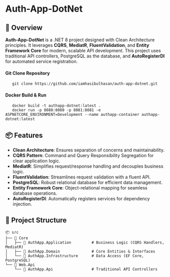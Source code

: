 # Auth-App-DotNet

## 🚀 **Overview**
**Auth-App-DotNet** is a .NET 8 project designed with Clean Architecture principles. It leverages **CQRS**, **MediatR**, **FluentValidation**, and **Entity Framework Core** for modern, scalable API development. This project uses traditional API controllers, PostgreSQL as the database, and **AutoRegisterDI** for automated service registration.

#### Git Clone Repository 
       git clone https://github.com/iamhasibulhasan/auth-app-dotnet.git     

#### Docker Build & Run
       docker build -t authapp-dotnet:latest . 
       docker run -p 8080:8080 -p 8081:8081 -e ASPNETCORE_ENVIRONMENT=Development --name authapp-container authapp-dotnet:latest

## 📦 **Features**
- **Clean Architecture**: Ensures separation of concerns and maintainability.
- **CQRS Pattern**: Command and Query Responsibility Segregation for clear application logic.
- **MediatR**: Simplifies request/response handling and decouples business logic.
- **FluentValidation**: Streamlines request validation with a fluent API.
- **PostgreSQL**: Robust relational database for efficient data management.
- **Entity Framework Core**: Object-relational mapping for seamless database operations.
- **AutoRegisterDI**: Automatically registers services for dependency injection.

## 📂 **Project Structure**

```plaintext
📦 src
├── 📁 Core
│   ├── 📁 AuthApp.Application         # Business Logic (CQRS Handlers, MediatR)
│   ├── 📁 AuthApp.Domain              # Core Entities & Interfaces
│   └── 📁 AuthApp.Infrastructure      # Data Access (EF Core, PostgreSQL)
└── 📁 Web.Api
    └── 📁 AuthApp.Api                 # Traditional API Controllers
